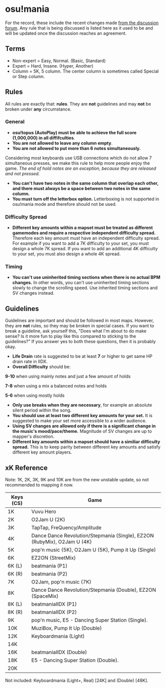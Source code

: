 # osu!mania

For the record, these include the recent changes made [from the discussion forum](https://osu.ppy.sh/community/forums/87). Any rule that is being discussed is listed here as it used to be and will be updated once the discussion reaches an agreement.

## Terms

-   Non-expert = Easy, Normal. (Basic, Standard)
-   Expert = Hard, Insane. (Hyper, Another)
-   Column = 5K, 5 column. The center column is sometimes called Special or Step column.

## Rules

All rules are exactly that: **rules**. They are **not** guidelines and may **not** be broken under **any** circumstance.

### General

-   **osu!topus (AutoPlay) must be able to achieve the full score (1,000,000) in all diffifculties**.
-   **You are not allowed to leave any column empty**.
-   **You are not allowed to put more than 6 notes simultaneously.**

Considering most keyboards use USB connections which do not allow 7 simultaneous presses, we make this rule to help more people enjoy the game. *The end of hold notes are an exception, because they are released and not pressed.*

-   **You can't have two notes in the same column that overlap each other, and there must always be a space between two notes in the same column.**
-   **You must turn off the letterbox option.** Letterboxing is not supported in osu!mania mode and therefore should not be used.

### Difficulty Spread

-   **Different key amounts within a mapset must be treated as different gamemodes and require a respective independent difficulty spread.** Therefore each key amount must have an independent difficulty spread. For example if you want to add a 7K difficulty to your set, you must design a whole 7K spread. If you want to add an additional 4K difficulty to your set, you must also design a whole 4K spread.

### Timing

-   **You can't use uninherited timing sections when there is no actual BPM changes.** In other words, you can't use uninherited timing sections slowly to change the scrolling speed. Use inherited timing sections and SV changes instead.

## Guidelines

Guidelines are important and should be followed in most maps. However, they are **not** rules, so they may be broken in special cases. If you want to break a guideline, ask yourself this, "Does what I'm about to do make sense? Is it more fun to play like this compared to sticking to the guidelines?" If you answer yes to both these questions, then it is probably okay.

-   **Life Drain** rate is suggested to be at least **7** or higher to get same HP drain rate in IIDX.
-   **Overall Difficulty** should be:

**9-10** when using mainly notes and just a few amount of holds

**7-8** when using a mix a balanced notes and holds

**5-6** when using mostly holds

-   **Only use breaks when they are necessary**, for example an absolute silent period within the song.
-   **You should use at least two different key amounts for your set.** It is suggested to make your set more accessible to a wider audience.
-   **Using SV changes are allowed only if there is a significant change in the music's mood/pace/theme.** Magnitude of SV changes are up to mapper's discretion.
-   **Different key amounts within a mapset should have a similiar difficulty spread.** This is to keep parity between different key amounts and satisfy different key amount players.

## xK Reference

Note: 1K, 2K, 3K, 9K and 10K are from the new unstable update, so not recommended to mapping it now.

| Keys (CS)                                              | Game                                                                            |
|--------------------------------------------------------|---------------------------------------------------------------------------------|
| 1K                                                     | Vuvu Hero                                                                       |
| 2K                                                     | O2Jam U (2K)                                                                    |
| 3K                                                     | TapTap, FreQuency/Amplitude                                                     |
| 4K                                                     | Dance Dance Revolution/Stepmania (Single), EZ2ON (RubyMix), O2Jam U (4K)        |
| 5K                                                     | pop'n music (5K), O2Jam U (5K), Pump it Up (Single)                             |
| 6K                                                     | EZ2ON (StreetMix)                                                               |
| 6K (L)                                                 | beatmania (P1)                                                                  |
| 6K (R)                                                 | beatmania (P2)                                                                  |
| 7K                                                     | O2Jam, pop'n music (7K)                                                         |
| 8K                                                     | Dance Dance Revolution/Stepmania (Double), EZ2ON (SpaceMix)                     |
| 8K (L)                                                 | beatmaniaIIDX (P1)                                                              |
| 8K (R)                                                 | beatmaniaIIDX (P2)                                                              |
| 9K                                                     | pop'n music, E5 - Dancing Super Station (Single).                               |
| 10K                                                    | MuziBox, Pump It Up (Double)                                                    |
| 12K                                                    | Keyboardmania (Light)                                                           |
| 14K                                                    |                                                                                 |
| 16K                                                    | beatmaniaIIDX (Double)                                                          |
| 18K                                                    | E5 - Dancing Super Station (Double).                                            |
| 20K                                                    |                                                                                 |

Not included: Keyboardmania (Light+, Real) \[24K\] and (Double) \[48K\].
